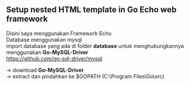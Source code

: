 ## Setup nested HTML template in Go Echo web framework
Disini saya menggunakan Framework Echo <br>
Database menggunakan mysql <br>
import database yang ada di folder <b>database</b>
untuk menghubungkannya menggunakan <b>Go-MySQL-Driver</b> <br>
https://github.com/go-sql-driver/mysql

-> download <b>Go-MySQL-Driver</b> <br>
-> extract dan pindahkan ke $GOPATH (C:\Program Files\Go\src)
<br>
<br>

